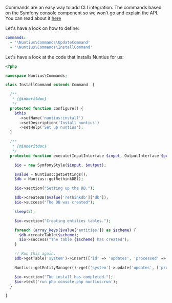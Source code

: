 Commands are an easy way to add CLI integration. The commands based on the
Symfony console component so we won't go and explain the API. You can read about
it [here](https://symfony.com/doc/current/console.html)

Let's have a look on how to define:
```yml
commands:
  - '\Nuntius\Commands\UpdateCommand'
  - '\Nuntius\Commands\InstallCommand'
```

Let's have a look at the code that installs Nuntius for us:
```php
<?php

namespace Nuntius\Commands;

class InstallCommand extends Command  {

  /**
   * {@inheritdoc}
   */
  protected function configure() {
    $this
      ->setName('nuntius:install')
      ->setDescription('Install nuntius')
      ->setHelp('Set up nuntius');
  }

  /**
   * {@inheritdoc}
   */
  protected function execute(InputInterface $input, OutputInterface $output) {

    $io = new SymfonyStyle($input, $output);

    $value = Nuntius::getSettings();
    $db = Nuntius::getRethinkDB();

    $io->section("Setting up the DB.");

    $db->createDB($value['rethinkdb']['db']);
    $io->success("The DB was created");

    sleep(5);

    $io->section("Creating entities tables.");

    foreach (array_keys($value['entities']) as $scheme) {
      $db->createTable($scheme);
      $io->success("The table {$scheme} has created");
    }

    // Run this again.
    $db->getTable('system')->insert(['id' => 'updates', 'processed' => []])->run($db->getConnection());

    Nuntius::getEntityManager()->get('system')->update('updates', ['processed' => array_keys(Nuntius::getUpdateManager()->getUpdates())]);

    $io->section("The install has completed.");
    $io->text('run php console.php nuntius:run');
  }

}
```
